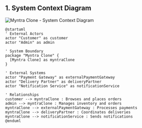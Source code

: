 ## 1. **System Context Diagram**

![Myntra Clone - System Context Diagram](https://www.plantuml.com/plantuml/png/TPBDRjj038JlVWhM9nVmpwMddf8wGLkWBeJAFGUqH5iBx8_0fUpexSkLDh3Yk9T49fOVEJDyY88idREpJyPNjgi96f4sVjri62_hav6cEtIHk0fUoCkw2cxJMlIfPnMbjkQmsNvP5QdqT_Thup0AiPPUjgdZLTPjei_4Y2NOzLuOOMk39rX1sUjZ1_abF1ayCRhPh22EmI-gBafmn4kOR_FdNB-VVGrf9RWq0GuSBf4Ye1RRZgi6qw-MGzrL4jVppsymh9tnslsO_YVC3ZsUhc_1-BCA3Dml8N2jJSi16bfY51Fy09kDAo_S86JGeQYfh8H-1BL8Ze4Tw1y8tXfF49lGjiQV9foNvrTPg7HYZxR0tf6NxoXqmLunkG2vaiZxnd2zQf6bXpYw9o59g2YgbB4XRJeTK9CrP-A-q3O_sFcKAv1BEOd1tRmDHEApgMXGu99NkZfabA7R6Jw8EPfgSAeSEnNsUrA5NBwLCPqJoTTf33aqLWCeT-KoHniRcCp8QVmXExcIzw5y6ozZgL3Kkw2OIHRLgnmnT577AKb1-K9kAFbAxbz7liCQ1U5iy6sZTuJ_fpk6HjVOG1eEtQb93ltOxujIWHzu7yFSXi3gceBZ99-qq72BnSzxcFjvbUf_zWQgu8-6tUZsABPLfPHDkx8VjAbpzXy0)

```plantuml
@startuml
' External Actors
actor "Customer" as customer
actor "Admin" as admin

' System Boundary
package "Myntra Clone" {
  [Myntra Clone] as myntraClone
}

' External Systems
actor "Payment Gateway" as externalPaymentGateway
actor "Delivery Partner" as deliveryPartner
actor "Notification Service" as notificationService

' Relationships
customer --> myntraClone : Browses and places orders
admin --> myntraClone : Manages inventory and orders
myntraClone --> externalPaymentGateway : Processes payments
myntraClone --> deliveryPartner : Coordinates deliveries
myntraClone --> notificationService : Sends notifications
@enduml
